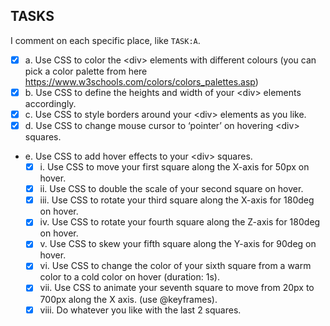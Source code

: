 ## TASKS

I comment on each specific place, like `TASK:A`.

- [x] a. Use CSS to color the &lt;div&gt; elements with different colours (you can pick a color palette from here https://www.w3schools.com/colors/colors_palettes.asp)
- [x] b. Use CSS to define the heights and width of your &lt;div&gt; elements accordingly.
- [x] c. Use CSS to style borders around your &lt;div&gt; elements as you like.
- [x] d. Use CSS to change mouse cursor to ‘pointer’ on hovering &lt;div&gt; squares.
- e. Use CSS to add hover effects to your &lt;div&gt; squares.
  - [x] i. Use CSS to move your first square along the X-axis for 50px on hover.
  - [x] ii. Use CSS to double the scale of your second square on hover.
  - [x] iii. Use CSS to rotate your third square along the X-axis for 180deg on hover.
  - [x] iv. Use CSS to rotate your fourth square along the Z-axis for 180deg on hover.
  - [x] v. Use CSS to skew your fifth square along the Y-axis for 90deg on hover.
  - [x] vi. Use CSS to change the color of your sixth square from a warm color to a cold color on hover (duration: 1s).
  - [x] vii. Use CSS to animate your seventh square to move from 20px to 700px along the X axis. (use @keyframes).
  - [x] viii. Do whatever you like with the last 2 squares.
